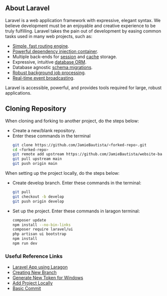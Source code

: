 <!-- <p align="center"><a href="https://laravel.com" target="_blank"><img src="https://raw.githubusercontent.com/laravel/art/master/logo-lockup/5%20SVG/2%20CMYK/1%20Full%20Color/laravel-logolockup-cmyk-red.svg" width="400"></a></p>

<p align="center">
<a href="https://travis-ci.org/laravel/framework"><img src="https://travis-ci.org/laravel/framework.svg" alt="Build Status"></a>
<a href="https://packagist.org/packages/laravel/framework"><img src="https://poser.pugx.org/laravel/framework/d/total.svg" alt="Total Downloads"></a>
<a href="https://packagist.org/packages/laravel/framework"><img src="https://poser.pugx.org/laravel/framework/v/stable.svg" alt="Latest Stable Version"></a>
<a href="https://packagist.org/packages/laravel/framework"><img src="https://poser.pugx.org/laravel/framework/license.svg" alt="License"></a>
</p> -->

## About Laravel

Laravel is a web application framework with expressive, elegant syntax. We believe development must be an enjoyable and creative experience to be truly fulfilling. Laravel takes the pain out of development by easing common tasks used in many web projects, such as:

- [Simple, fast routing engine](https://laravel.com/docs/routing).
- [Powerful dependency injection container](https://laravel.com/docs/container).
- Multiple back-ends for [session](https://laravel.com/docs/session) and [cache](https://laravel.com/docs/cache) storage.
- Expressive, intuitive [database ORM](https://laravel.com/docs/eloquent).
- Database agnostic [schema migrations](https://laravel.com/docs/migrations).
- [Robust background job processing](https://laravel.com/docs/queues).
- [Real-time event broadcasting](https://laravel.com/docs/broadcasting).

Laravel is accessible, powerful, and provides tools required for large, robust applications.

## Cloning Repository

When cloning and forking to another project, do the steps below:

* Create a new/blank repository.
* Enter these commands in the terminal
  ```sh
  git clone https://github.com/JamieBautista/<forked-repo>.git
  cd <forked-repo>
  git remote add upstream https://github.com/JamieBautista/website-base.git
  git pull upstream main
  git push origin main
  ```

When setting up the project locally, do the steps below:

* Create develop branch. Enter these commands in the terminal:
  ```sh
  git pull
  git checkout -b develop
  git push origin develop
  ```
* Set up the project. Enter these commands in laragon terminal:
  ```sh
  composer update
  npm install --no-bin-links
  composer require laravel/ui
  php artisan ui bootstrap
  npm install
  npm run dev
  ```

### Useful Reference Links

- [Laravel App using Laragon](https://www.codingfix.com/how-to-develop-locally-a-laravel-app-using-laragon/)
- [Creating New Branch](https://github.com/Kunena/Kunena-Forum/wiki/Create-a-new-branch-with-git-and-manage-branches)
- [Generate New Token for Windows](https://stackoverflow.com/questions/68775869/support-for-password-authentication-was-removed-please-use-a-personal-access-to)
- [Add Project Locally](https://docs.github.com/en/github/importing-your-projects-to-github/importing-source-code-to-github/adding-an-existing-project-to-github-using-the-command-line)
- [Basic Commit](https://www.earthdatascience.org/workshops/intro-version-control-git/basic-git-commands/)

